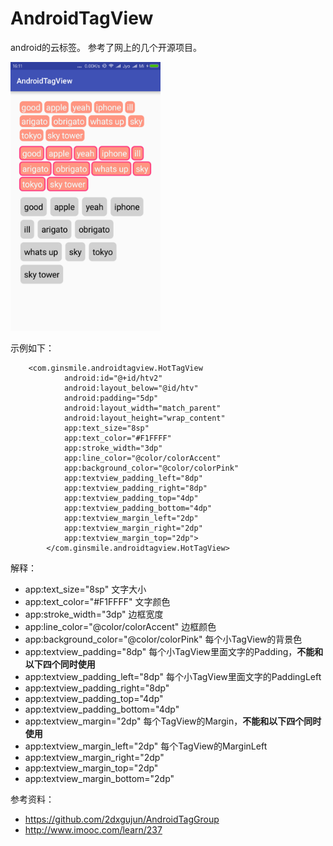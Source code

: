 AndroidTagView
=======


android的云标签。
参考了网上的几个开源项目。

            
<img src="./screenshot/3.png" width = "240" height = "430" alt="simple2" />



示例如下：



  		<com.ginsmile.androidtagview.HotTagView
                android:id="@+id/htv2"
                android:layout_below="@id/htv"
                android:padding="5dp"
                android:layout_width="match_parent"
                android:layout_height="wrap_content"
                app:text_size="8sp"
                app:text_color="#F1FFFF"
                app:stroke_width="3dp"
                app:line_color="@color/colorAccent"
                app:background_color="@color/colorPink"
                app:textview_padding_left="8dp"
                app:textview_padding_right="8dp"
                app:textview_padding_top="4dp"
                app:textview_padding_bottom="4dp"
                app:textview_margin_left="2dp"
                app:textview_margin_right="2dp"
                app:textview_margin_top="2dp">
            </com.ginsmile.androidtagview.HotTagView>
            
            
解释：


* app:text_size="8sp" 文字大小
* app:text_color="#F1FFFF" 文字颜色
* app:stroke_width="3dp" 边框宽度
* app:line_color="@color/colorAccent" 边框颜色
* app:background_color="@color/colorPink" 每个小TagView的背景色
* app:textview_padding="8dp" 每个小TagView里面文字的Padding，**不能和以下四个同时使用**
* app:textview_padding_left="8dp" 每个小TagView里面文字的PaddingLeft
* app:textview_padding_right="8dp"
* app:textview_padding_top="4dp"
* app:textview_padding_bottom="4dp"
* app:textview_margin="2dp" 每个TagView的Margin，**不能和以下四个同时使用**
* app:textview_margin_left="2dp" 每个TagView的MarginLeft
* app:textview_margin_right="2dp"
* app:textview_margin_top="2dp"
* app:textview_margin_bottom="2dp"


参考资料： 

* https://github.com/2dxgujun/AndroidTagGroup
* http://www.imooc.com/learn/237